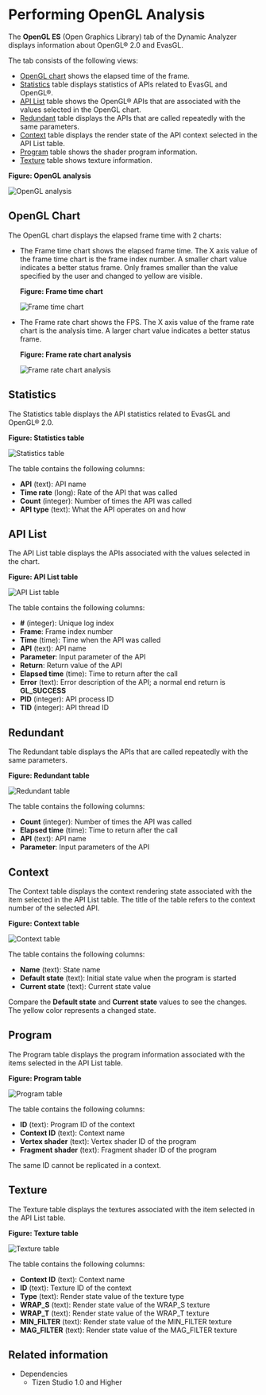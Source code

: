 # Performing OpenGL Analysis

The **OpenGL ES** (Open Graphics Library) tab of the Dynamic Analyzer displays information about OpenGL® 2.0 and EvasGL.

The tab consists of the following views:

- [OpenGL chart](#chart) shows the elapsed time of the frame.
- [Statistics](#statistics) table displays statistics of APIs related to EvasGL and OpenGL®.
- [API List](#api_list) table shows the OpenGL® APIs that are associated with the values selected in the OpenGL chart.
- [Redundant](#redundant) table displays the APIs that are called repeatedly with the same parameters.
- [Context](#context) table displays the render state of the API context selected in the API List table.
- [Program](#program) table shows the shader program information.
- [Texture](#texture) table shows texture information.

**Figure: OpenGL analysis**

![OpenGL analysis](./media/da_opengl_analysis.png)

<a name="chart"></a>
## OpenGL Chart

The OpenGL chart displays the elapsed frame time with 2 charts:

- The Frame time chart shows the elapsed frame time. The X axis value of the frame time chart is the frame index number. A smaller chart value indicates a better status frame. Only frames smaller than the value specified by the user and changed to yellow are visible.

  **Figure: Frame time chart**

  ![Frame time chart](./media/da_opengl_frame.png)

- The Frame rate chart shows the FPS. The X axis value of the frame rate chart is the analysis time. A larger chart value indicates a better status frame.

  **Figure: Frame rate chart analysis**

  ![Frame rate chart analysis](./media/da_opengl_frame_analysis.png)

<a name="statistics"></a>
## Statistics

The Statistics table displays the API statistics related to EvasGL and OpenGL® 2.0.

**Figure: Statistics table**

![Statistics table](./media/da_opengl_statistics.png)

The table contains the following columns:

- **API** (text): API name
- **Time rate** (long): Rate of the API that was called
- **Count** (integer): Number of times the API was called
- **API type** (text): What the API operates on and how

<a name="api_list"></a>
## API List

The API List table displays the APIs associated with the values selected in the chart.

**Figure: API List table**

![API List table](./media/da_opengl_apilist.png)

The table contains the following columns:

- **#** (integer): Unique log index
- **Frame**: Frame index number
- **Time** (time): Time when the API was called
- **API** (text): API name
- **Parameter**: Input parameter of the API
- **Return**: Return value of the API
- **Elapsed time** (time): Time to return after the call
- **Error** (text): Error description of the API; a normal end return is **GL_SUCCESS**
- **PID** (integer): API process ID
- **TID** (integer): API thread ID

<a name="redundant"></a>
## Redundant

The Redundant table displays the APIs that are called repeatedly with the same parameters.

**Figure: Redundant table**

![Redundant table](./media/da_opengl_redundant.png)

The table contains the following columns:

- **Count** (integer): Number of times the API was called
- **Elapsed time** (time): Time to return after the call
- **API** (text): API name
- **Parameter**: Input parameters of the API

<a name="context"></a>
## Context

The Context table displays the context rendering state associated with the item selected in the API List table. The title of the table refers to the context number of the selected API.

**Figure: Context table**

![Context table](./media/da_opengl_context.png)

The table contains the following columns:

- **Name** (text): State name
- **Default state** (text): Initial state value when the program is started
- **Current state** (text): Current state value

Compare the **Default state** and **Current state** values to see the changes. The yellow color represents a changed state.

<a name="program"></a>
## Program

The Program table displays the program information associated with the items selected in the API List table.

**Figure: Program table**

![Program table](./media/da_opengl_program.png)

The table contains the following columns:

- **ID** (text): Program ID of the context
- **Context ID** (text): Context name
- **Vertex shader** (text): Vertex shader ID of the program
- **Fragment shader** (text): Fragment shader ID of the program

The same ID cannot be replicated in a context.

<a name="texture"></a>
## Texture

The Texture table displays the textures associated with the item selected in the API List table.

**Figure: Texture table**

![Texture table](./media/da_opengl_texture.png)

The table contains the following columns:

- **Context ID** (text): Context name
- **ID** (text): Texture ID of the context
- **Type** (text): Render state value of the texture type
- **WRAP_S** (text): Render state value of the WRAP_S texture
- **WRAP_T** (text): Render state value of the WRAP_T texture
- **MIN_FILTER** (text): Render state value of the MIN_FILTER texture
- **MAG_FILTER** (text): Render state value of the MAG_FILTER texture

## Related information
* Dependencies
  - Tizen Studio 1.0 and Higher
